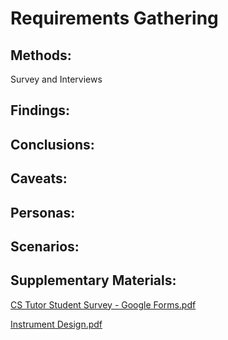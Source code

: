 # Requirements Gathering

## Methods:

Survey and Interviews

## Findings:

## Conclusions:

## Caveats:

## Personas:

## Scenarios:

## Supplementary Materials:

[CS Tutor Student Survey - Google Forms.pdf](../artifacts/CS.Tutor.Student.Survey.-.Google.Forms.pdf)

[Instrument Design.pdf](../artifacts/Instrument.Design.pdf)
